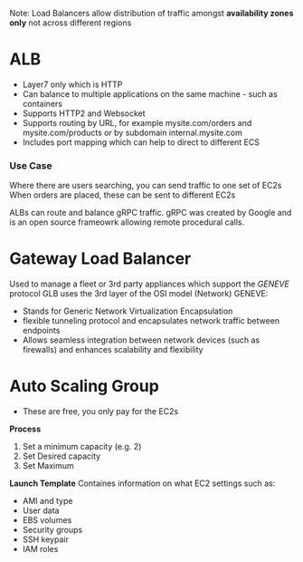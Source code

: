 Note: Load Balancers allow distribution of traffic amongst **availability zones only** not across different regions

# ALB

* Layer7 only which is HTTP
* Can balance to multiple applications on the same machine - such as containers
* Supports HTTP2 and Websocket
* Supports routing by URL, for example mysite.com/orders and mysite.com/products or by subdomain internal.mysite.com
* Includes port mapping which can help to direct to different ECS

### Use Case
Where there are users searching, you can send traffic to one set of EC2s  
When orders are placed, these can be sent to different EC2s

ALBs can route and balance gRPC traffic. gRPC was created by Google and is an open source frameowrk allowing remote procedural calls.

# Gateway Load Balancer

Used to manage a fleet or 3rd party appliances which support the *GENEVE* protocol
GLB uses the 3rd layer of the OSI model (Network)
GENEVE:
- Stands for Generic Network Virtualization Encapsulation
- flexible tunneling protocol and encapsulates network traffic between endpoints
- Allows seamless integration between network devices (such as firewalls) and enhances scalability and flexibility


# Auto Scaling Group

* These are free, you only pay for the EC2s

**Process**
1) Set a minimum capacity (e.g. 2)
2) Set Desired capacity
3) Set Maximum

**Launch Template** 
Containes information on what EC2 settings such as:
* AMI and type
* User data
* EBS volumes
* Security groups
* SSH keypair
* IAM roles







